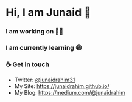 # Hi, I am Junaid 👋



### I am working on 👨‍💻 

### I am currently learning 😁

### ☕ Get in touch 

* Twitter: [@junaidrahim31](https://twitter.com/junaidrahim31)
* My Site: https://junaidrahim.github.io/
* My Blog: https://medium.com/@junaidrahim
